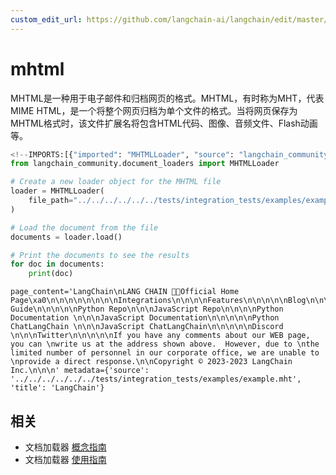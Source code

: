 ```yaml
---
custom_edit_url: https://github.com/langchain-ai/langchain/edit/master/docs/docs/integrations/document_loaders/mhtml.ipynb
---
```

# mhtml

MHTML是一种用于电子邮件和归档网页的格式。MHTML，有时称为MHT，代表MIME HTML，是一个将整个网页归档为单个文件的格式。当将网页保存为MHTML格式时，该文件扩展名将包含HTML代码、图像、音频文件、Flash动画等。


```python
<!--IMPORTS:[{"imported": "MHTMLLoader", "source": "langchain_community.document_loaders", "docs": "https://python.langchain.com/api_reference/community/document_loaders/langchain_community.document_loaders.mhtml.MHTMLLoader.html", "title": "mhtml"}]-->
from langchain_community.document_loaders import MHTMLLoader
```


```python
# Create a new loader object for the MHTML file
loader = MHTMLLoader(
    file_path="../../../../../../tests/integration_tests/examples/example.mht"
)

# Load the document from the file
documents = loader.load()

# Print the documents to see the results
for doc in documents:
    print(doc)
```
```output
page_content='LangChain\nLANG CHAIN 🦜️🔗Official Home Page\xa0\n\n\n\n\n\n\n\nIntegrations\n\n\n\nFeatures\n\n\n\n\nBlog\n\n\n\nConceptual Guide\n\n\n\n\nPython Repo\n\n\nJavaScript Repo\n\n\n\nPython Documentation \n\n\nJavaScript Documentation\n\n\n\n\nPython ChatLangChain \n\n\nJavaScript ChatLangChain\n\n\n\n\nDiscord \n\n\nTwitter\n\n\n\n\nIf you have any comments about our WEB page, you can \nwrite us at the address shown above.  However, due to \nthe limited number of personnel in our corporate office, we are unable to \nprovide a direct response.\n\nCopyright © 2023-2023 LangChain Inc.\n\n\n' metadata={'source': '../../../../../../tests/integration_tests/examples/example.mht', 'title': 'LangChain'}
```

## 相关

- 文档加载器 [概念指南](/docs/concepts/#document-loaders)
- 文档加载器 [使用指南](/docs/how_to/#document-loaders)
